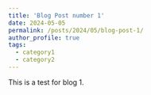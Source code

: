 ```yaml
---
title: 'Blog Post number 1'
date: 2024-05-05
permalink: /posts/2024/05/blog-post-1/
author_profile: true
tags:
  - category1
  - category2
---
```


This is a test for blog 1.
